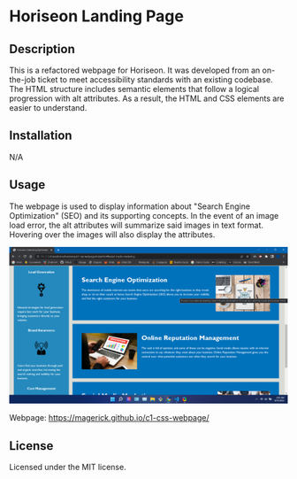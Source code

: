 # Horiseon Landing Page

## Description
This is a refactored webpage for Horiseon. It was developed from an on-the-job ticket to meet accessibility standards with an existing codebase. The HTML structure includes semantic elements that follow a logical progression with alt attributes. As a result, the HTML and CSS elements are easier to understand.

## Installation
N/A

## Usage
The webpage is used to display information about "Search Engine Optimization" (SEO) and its supporting concepts. In the event of an image load error, the alt attributes will summarize said images in text format. Hovering over the images will also display the attributes.

![alt text](assets/images/screenshot.png?raw=true)

Webpage: https://magerick.github.io/c1-css-webpage/

## License
Licensed under the MIT license.
